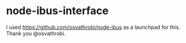 # node-ibus-interface  
I used https://github.com/osvathrobi/node-ibus as a launchpad for this. Thank you @osvathrobi.  
